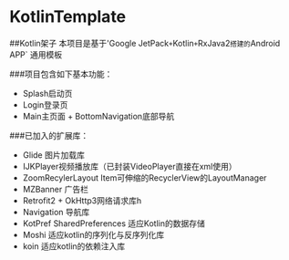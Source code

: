 # KotlinTemplate
##Kotlin架子
本项目是基于'Google JetPack` + `Kotlin` + `RxJava2` 搭建的 `Android APP` 通用模板

###项目包含如下基本功能：
- Splash启动页
- Login登录页
- Main主页面 + BottomNavigation底部导航

###已加入的扩展库：
- Glide 图片加载库
- IJKPlayer视频播放库（已封装VideoPlayer直接在xml使用）
- ZoomRecylerLayout Item可伸缩的RecyclerView的LayoutManager
- MZBanner 广告栏
- Retrofit2 + OkHttp3网络请求库h
- Navigation 导航库
- KotPref SharedPreferences 适应Kotlin的数据存储
- Moshi 适应kotlin的序列化与反序列化库
- koin 适应kotlin的依赖注入库
